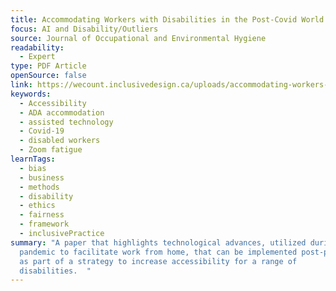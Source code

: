 ```yaml
---
title: Accommodating Workers with Disabilities in the Post-Covid World
focus: AI and Disability/Outliers
source: Journal of Occupational and Environmental Hygiene
readability:
  - Expert
type: PDF Article
openSource: false
link: https://wecount.inclusivedesign.ca/uploads/accommodating-workers-with-disabilities-in-the-post-covid-world.pdf
keywords:
  - Accessibility
  - ADA accommodation
  - assisted technology
  - Covid-19
  - disabled workers
  - Zoom fatigue
learnTags:
  - bias
  - business
  - methods
  - disability
  - ethics
  - fairness
  - framework
  - inclusivePractice
summary: "A paper that highlights technological advances, utilized during the
  pandemic to facilitate work from home, that can be implemented post-pandemic
  as part of a strategy to increase accessibility for a range of
  disabilities.  "
---
```

